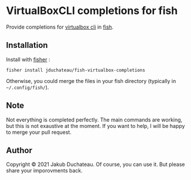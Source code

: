 # VirtualBoxCLI completions for fish

Provide completions for [virtualbox cli](https://www.virtualbox.org) in [fish](https://fishshell.com).

## Installation

Install with [fisher](https://github.com/jorgebucaran/fisher) :

```fish
fisher install jduchateau/fish-virtualbox-completions
```

Otherwise, you could merge the files in your fish directory (typically in `~/.config/fish/`).

## Note

Not everything is completed perfectly.
The main commands are working, but this is not exaustive at the moment.
If you want to help, I will be happy to merge your pull request.

## Author

Copyright © 2021 Jakub Duchateau.
Of course, you can use it. But please share your imporovments back.
